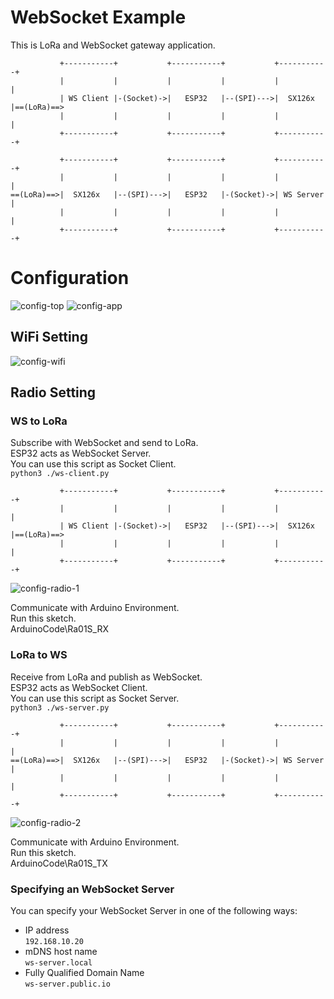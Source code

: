 # WebSocket Example   
This is LoRa and WebSocket gateway application.   
```
           +-----------+           +-----------+           +-----------+
           |           |           |           |           |           |
           | WS Client |-(Socket)->|   ESP32   |--(SPI)--->|  SX126x   |==(LoRa)==>
           |           |           |           |           |           |
           +-----------+           +-----------+           +-----------+

           +-----------+           +-----------+           +-----------+
           |           |           |           |           |           |
==(LoRa)==>|  SX126x   |--(SPI)--->|   ESP32   |-(Socket)->| WS Server |
           |           |           |           |           |           |
           +-----------+           +-----------+           +-----------+
```



# Configuration
![config-top](https://github.com/nopnop2002/esp-idf-sx126x/assets/6020549/7fb48cc9-d114-4481-8628-915194ead21d)
![config-app](https://github.com/nopnop2002/esp-idf-sx126x/assets/6020549/0611cd8c-e36b-40b2-ab4c-51470ae9b7da)

## WiFi Setting

![config-wifi](https://github.com/nopnop2002/esp-idf-sx126x/assets/6020549/cff56ea9-773d-4b28-8db6-ad2edbf9e1b4)


## Radio Setting

### WS to LoRa
Subscribe with WebSocket and send to LoRa.   
ESP32 acts as WebSocket Server.   
You can use this script as Socket Client.   
```python3 ./ws-client.py```

```
           +-----------+           +-----------+           +-----------+
           |           |           |           |           |           |
           | WS Client |-(Socket)->|   ESP32   |--(SPI)--->|  SX126x   |==(LoRa)==>
           |           |           |           |           |           |
           +-----------+           +-----------+           +-----------+
```

![config-radio-1](https://github.com/nopnop2002/esp-idf-sx126x/assets/6020549/c3bf9b77-f9c1-469d-87d5-e44bd1b255eb)

Communicate with Arduino Environment.   
Run this sketch.   
ArduinoCode\Ra01S_RX   


### LoRa to WS
Receive from LoRa and publish as WebSocket.   
ESP32 acts as WebSocket Client.   
You can use this script as Socket Server.   
```python3 ./ws-server.py```

```
           +-----------+           +-----------+           +-----------+
           |           |           |           |           |           |
==(LoRa)==>|  SX126x   |--(SPI)--->|   ESP32   |-(Socket)->| WS Server |
           |           |           |           |           |           |
           +-----------+           +-----------+           +-----------+
```

![config-radio-2](https://github.com/nopnop2002/esp-idf-sx126x/assets/6020549/1dabc54c-eb70-42a7-b2f8-82c1a7768c3a)

Communicate with Arduino Environment.   
Run this sketch.   
ArduinoCode\Ra01S_TX   


### Specifying an WebSocket Server   
You can specify your WebSocket Server in one of the following ways:   
- IP address   
 ```192.168.10.20```   
- mDNS host name   
 ```ws-server.local```   
- Fully Qualified Domain Name   
 ```ws-server.public.io```


